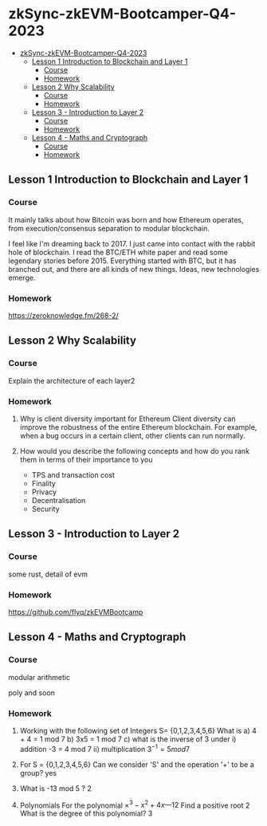 # zkSync-zkEVM-Bootcamper-Q4-2023

- [zkSync-zkEVM-Bootcamper-Q4-2023](#zksync-zkevm-bootcamper-q4-2023)
  - [Lesson 1 Introduction to Blockchain and Layer 1](#lesson-1-introduction-to-blockchain-and-layer-1)
    - [Course](#course)
    - [Homework](#homework)
  - [Lesson 2 Why Scalability](#lesson-2-why-scalability)
    - [Course](#course-1)
    - [Homework](#homework-1)
  - [Lesson 3 - Introduction to Layer 2](#lesson-3---introduction-to-layer-2)
    - [Course](#course-2)
    - [Homework](#homework-2)
  - [Lesson 4 - Maths and Cryptograph](#lesson-4---maths-and-cryptograph)
    - [Course](#course-3)
    - [Homework](#homework-3)

## Lesson 1 Introduction to Blockchain and Layer 1

### Course

It mainly talks about how Bitcoin was born and how Ethereum operates, from execution/consensus separation to modular blockchain.

I feel like I'm dreaming back to 2017. I just came into contact with the rabbit hole of blockchain. I read the BTC/ETH white paper and read some legendary stories before 2015. Everything started with BTC, but it has branched out, and there are all kinds of new things. Ideas, new technologies emerge.

### Homework

https://zeroknowledge.fm/268-2/

## Lesson 2 Why Scalability

### Course
Explain the architecture of each layer2

### Homework
1. Why is client diversity important for Ethereum
Client diversity can improve the robustness of the entire Ethereum blockchain. For example, when a bug occurs in a certain client, other clients can run normally.

2. How would you describe the following concepts and how do you rank them in terms of their importance to you
   * TPS and transaction cost
   * Finality
   * Privacy
   * Decentralisation
   * Security


## Lesson 3 - Introduction to Layer 2

### Course

some rust, detail of evm

### Homework

https://github.com/flyq/zkEVMBootcamp

## Lesson 4 - Maths and Cryptograph

### Course

modular arithmetic

poly and soon

### Homework
1. Working with the following set of Integers S= {0,1,2,3,4,5,6}
What is 
a) 4 + 4 = 1 mod 7
b) 3x5 = 1 mod 7
c) what is the inverse of 3 under
  i) addition -3 = 4 mod 7
  ii) multiplication $3^{-1} = 5 mod 7$

2. For S = {0,1,2,3,4,5,6}
Can we consider 'S' and the operation '+' to be a group?
yes

3. What is -13 mod 5 ?
   2
4. Polynomials
For the polynomial $×^3 - x^2 + 4х — 12$
Find a positive root
2
What is the degree of this polynomial?
3